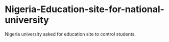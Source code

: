 # Nigeria-Education-site-for-national-university
Nigeria university asked for education site to control students.
